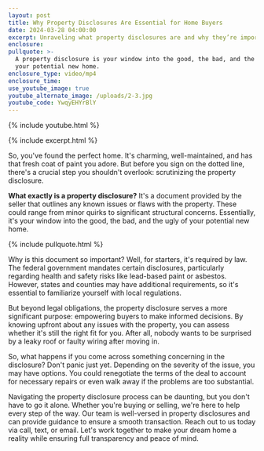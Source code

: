 ```yaml
---
layout: post
title: Why Property Disclosures Are Essential for Home Buyers
date: 2024-03-28 04:00:00
excerpt: Unraveling what property disclosures are and why they’re important.
enclosure:
pullquote: >-
  A property disclosure is your window into the good, the bad, and the ugly of
  your potential new home.
enclosure_type: video/mp4
enclosure_time:
use_youtube_image: true
youtube_alternate_image: /uploads/2-3.jpg
youtube_code: YwqyEHYrBlY
---
```

{% include youtube.html %}

{% include excerpt.html %}

So, you've found the perfect home. It's charming, well-maintained, and has that fresh coat of paint you adore. But before you sign on the dotted line, there's a crucial step you shouldn't overlook: scrutinizing the property disclosure.

**What exactly is a property disclosure?** It's a document provided by the seller that outlines any known issues or flaws with the property. These could range from minor quirks to significant structural concerns. Essentially, it's your window into the good, the bad, and the ugly of your potential new home.

{% include pullquote.html %}

Why is this document so important? Well, for starters, it's required by law. The federal government mandates certain disclosures, particularly regarding health and safety risks like lead-based paint or asbestos. However, states and counties may have additional requirements, so it's essential to familiarize yourself with local regulations.

But beyond legal obligations, the property disclosure serves a more significant purpose: empowering buyers to make informed decisions. By knowing upfront about any issues with the property, you can assess whether it's still the right fit for you. After all, nobody wants to be surprised by a leaky roof or faulty wiring after moving in.

So, what happens if you come across something concerning in the disclosure? Don't panic just yet. Depending on the severity of the issue, you may have options. You could renegotiate the terms of the deal to account for necessary repairs or even walk away if the problems are too substantial.

Navigating the property disclosure process can be daunting, but you don't have to go it alone. Whether you're buying or selling, we're here to help every step of the way. Our team is well-versed in property disclosures and can provide guidance to ensure a smooth transaction. Reach out to us today via call, text, or email. Let's work together to make your dream home a reality while ensuring full transparency and peace of mind.